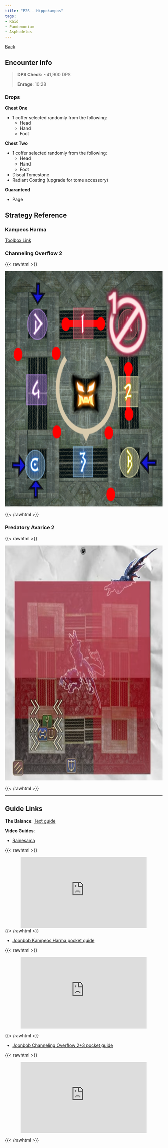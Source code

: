 ```yaml
---
title: "P2S - Hippokampos"
tags:
- Raid
- Pandemonium
- Asphodelos
---
```

[Back](notes/Asphodelos.md)

## Encounter Info

>**DPS Check:** ~41,900 DPS
>
>**Enrage**: 10:28

### Drops
**Chest One**
- 1 coffer selected randomly from the following:
	- Head
	- Hand
	- Foot
	
**Chest Two**
- 1 coffer selected randomly from the following:
	- Head
	- Hand
	- Foot
- Discal Tomestone
- Radiant Coating (upgrade for tome accessory)

**Guaranteed**
- Page

## Strategy Reference

### Kampeos Harma
[Toolbox Link](https://ff14.toolboxgaming.space/?id=677343458141461&preview=1)

### Channeling Overflow 2
{{< rawhtml >}}
<p style="text-align: center"><img src="/notes/images/flow2.jpg" height="750px"></p>
{{< /rawhtml >}}

### Predatory Avarice 2
{{< rawhtml >}}
<p style="text-align: center"><img src="/notes/images/avarice2.jpg" height="750px"></p>
{{< /rawhtml >}}

---

## Guide Links
**The Balance**: [Text guide](https://www.thebalanceffxiv.com/encounters/savage/pandaemonium/p2s/)

**Video Guides**:
- [Rainesama](https://www.youtube.com/watch?v=ZgA7787UGKk)

{{< rawhtml >}}
<div style="position:relative;padding-bottom:45%;max-width:80%;margin: auto;">
	<iframe 
		style="width:100%;height:100%;position:absolute;left:0px;top:0px;"
		width="100%" 
		height="100%" 
		src="https://www.youtube.com/embed/ZgA7787UGKk" 
		title="Rainesama embed" 
		frameborder="0" 
		allow="accelerometer; autoplay; clipboard-write; encrypted-media; gyroscope; picture-in-picture" 
		allowfullscreen
	></iframe>
</div>
{{< /rawhtml >}}

- [Joonbob Kampeos Harma pocket guide](https://www.youtube.com/watch?v=PRQSMXcjpRk)

{{< rawhtml >}}

<div style="position:relative;padding-bottom:45%;max-width:80%;margin: auto;">
	<iframe 
		style="width:100%;height:100%;position:absolute;left:0px;top:0px;"
		width="100%" 
		height="100%" 
		src="https://www.youtube.com/embed/PRQSMXcjpRk" 
		title="Joonbob Kampeos Harma pocket guide" 
		frameborder="0" 
		allow="accelerometer; autoplay; clipboard-write; encrypted-media; gyroscope; picture-in-picture" 
		allowfullscreen
	></iframe>
</div>

{{< /rawhtml >}}

- [Joonbob Channeling Overflow 2+3 pocket guide](https://www.youtube.com/watch?v=lWMYCSBy6Ak)

{{< rawhtml >}}

<div style="position:relative;padding-bottom:45%;max-width:80%;margin: auto;">
	<iframe 
		style="width:100%;height:100%;position:absolute;left:0px;top:0px;"
		width="100%" 
		height="100%" 
		src="https://www.youtube.com/embed/lWMYCSBy6Ak" 
		title="Joonbob Channeling Overflow 2+3 pocket guide" 
		frameborder="0" 
		allow="accelerometer; autoplay; clipboard-write; encrypted-media; gyroscope; picture-in-picture" 
		allowfullscreen
	></iframe>
</div>

{{< /rawhtml >}}